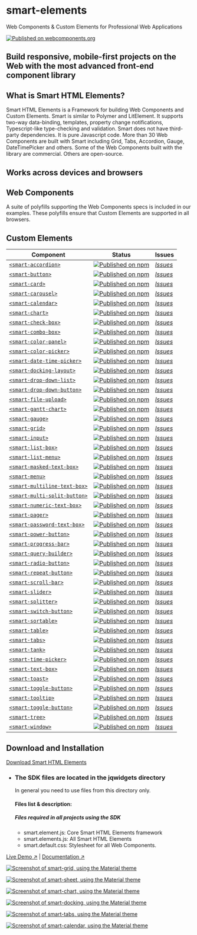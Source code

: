 # smart-elements
Web Components &amp; Custom Elements for Professional Web Applications

[![Published on webcomponents.org](https://img.shields.io/badge/webcomponents.org-published-blue.svg)](https://www.webcomponents.org/collection/HTMLElements/smarthtmlelements-core)


Build responsive, mobile-first projects on the Web with the most advanced front-end component library
-----------------------------------------------------------------------------------------------------

What is Smart HTML Elements?
----------------------------

Smart HTML Elements is a Framework for building  Web Components and Custom Elements. Smart is similar to Polymer and LitElement. It supports two-way data-binding, templates, property change notifications, Typescript-like type-checking and validation.
Smart does not have third-party dependencies. It is pure Javascript code. More than 30 Web Components are built with Smart including Grid, Tabs, Accordion, Gauge, DateTimePicker and others. Some of the Web Components built with the library are commercial. Others are open-source.

Works across devices and browsers
---------------------------------
  


Web Components
--------------

A suite of polyfills supporting the Web Components specs is included in our examples. These polyfills ensure that Custom Elements are supported in all browsers.  

Custom Elements
---

| Component | Status | Issues
| ----------| ------ | ------
| [`<smart-accordion>`](https://github.com/HTMLElements/smart-elements) | [![Published on npm](https://img.shields.io/npm/v/@smarthtmlelements/smart-elements.svg)](https://www.npmjs.com/package/@smarthtmlelements/smart-elements) | [*Issues*](https://github.com/HTMLElements/smart-elements/issues?utf8=%E2%9C%93&q=is%3Aissue+is%3Aopen+accordion)
| [`<smart-button>`](https://github.com/HTMLElements/smart-elements) | [![Published on npm](https://img.shields.io/npm/v/@smarthtmlelements/smart-elements.svg)](https://www.npmjs.com/package/@smarthtmlelements/smart-elements) | [*Issues*](https://github.com/HTMLElements/smart-elements/issues?utf8=%E2%9C%93&q=is%3Aissue+is%3Aopen+button)
| [`<smart-card>`](https://github.com/HTMLElements/smart-elements) | [![Published on npm](https://img.shields.io/npm/v/@smarthtmlelements/smart-elements.svg)](https://www.npmjs.com/package/@smarthtmlelements/smart-elements) | [*Issues*](https://github.com/HTMLElements/smart-elements/issues?utf8=%E2%9C%93&q=is%3Aissue+is%3Aopen+card)
| [`<smart-carousel>`](https://github.com/HTMLElements/smart-elements) | [![Published on npm](https://img.shields.io/npm/v/@smarthtmlelements/smart-elements.svg)](https://www.npmjs.com/package/@smarthtmlelements/smart-carousel) | [*Issues*](https://github.com/HTMLElements/smart-elements/issues?utf8=%E2%9C%93&q=is%3Aissue+is%3Aopen+toggle+button)
| [`<smart-calendar>`](https://github.com/HTMLElements/smart-elements) | [![Published on npm](https://img.shields.io/npm/v/@smarthtmlelements/smart-elements.svg)](https://www.npmjs.com/package/@smarthtmlelements/smart-elements) | [*Issues*](https://github.com/HTMLElements/smart-elements/issues?utf8=%E2%9C%93&q=is%3Aissue+is%3Aopen+calendar)
| [`<smart-chart>`](https://github.com/HTMLElements/smart-elements) | [![Published on npm](https://img.shields.io/npm/v/@smarthtmlelements/smart-elements.svg)](https://www.npmjs.com/package/@smarthtmlelements/smart-elements) | [*Issues*](https://github.com/HTMLElements/smart-elements/issues?utf8=%E2%9C%93&q=is%3Aissue+is%3Aopen+chart)
| [`<smart-check-box>`](https://github.com/HTMLElements/smart-elements) | [![Published on npm](https://img.shields.io/npm/v/@smarthtmlelements/smart-elements.svg)](https://www.npmjs.com/package/@smarthtmlelements/smart-elements) | [*Issues*](https://github.com/HTMLElements/smart-elements/issues?utf8=%E2%9C%93&q=is%3Aissue+is%3Aopen+check+box)
| [`<smart-combo-box>`](https://github.com/HTMLElements/smart-elements) | [![Published on npm](https://img.shields.io/npm/v/@smarthtmlelements/smart-elements.svg)](https://www.npmjs.com/package/@smarthtmlelements/smart-elements) | [*Issues*](https://github.com/HTMLElements/smart-elements/issues?utf8=%E2%9C%93&q=is%3Aissue+is%3Aopen+combo+box)
| [`<smart-color-panel>`](https://github.com/HTMLElements/smart-elements) | [![Published on npm](https://img.shields.io/npm/v/@smarthtmlelements/smart-elements.svg)](https://www.npmjs.com/package/@smarthtmlelements/smart-elements) | [*Issues*](https://github.com/HTMLElements/smart-elements/issues?utf8=%E2%9C%93&q=is%3Aissue+is%3Aopen+color+panel)
| [`<smart-color-picker>`](https://github.com/HTMLElements/smart-elements) | [![Published on npm](https://img.shields.io/npm/v/@smarthtmlelements/smart-elements.svg)](https://www.npmjs.com/package/@smarthtmlelements/smart-elements) | [*Issues*](https://github.com/HTMLElements/smart-elements/issues?utf8=%E2%9C%93&q=is%3Aissue+is%3Aopen+color+picker)
| [`<smart-date-time-picker>`](https://github.com/HTMLElements/smart-elements) | [![Published on npm](https://img.shields.io/npm/v/@smarthtmlelements/smart-elements.svg)](https://www.npmjs.com/package/@smarthtmlelements/smart-elements) | [*Issues*](https://github.com/HTMLElements/smart-elements/issues?utf8=%E2%9C%93&q=is%3Aissue+is%3Aopen+date+time+picker)
| [`<smart-docking-layout>`](https://github.com/HTMLElements/smart-elements) | [![Published on npm](https://img.shields.io/npm/v/@smarthtmlelements/smart-elements.svg)](https://www.npmjs.com/package/@smarthtmlelements/smart-elements) | [*Issues*](https://github.com/HTMLElements/smart-elements/issues?utf8=%E2%9C%93&q=is%3Aissue+is%3Aopen+docking+layout)
| [`<smart-drop-down-list>`](https://github.com/HTMLElements/smart-elements) | [![Published on npm](https://img.shields.io/npm/v/@smarthtmlelements/smart-elements.svg)](https://www.npmjs.com/package/@smarthtmlelements/smart-elements) | [*Issues*](https://github.com/HTMLElements/smart-elements/issues?utf8=%E2%9C%93&q=is%3Aissue+is%3Aopen+drop+down+list)
| [`<smart-drop-down-button>`](https://github.com/HTMLElements/smart-elements) | [![Published on npm](https://img.shields.io/npm/v/@smarthtmlelements/smart-elements.svg)](https://www.npmjs.com/package/@smarthtmlelements/smart-elements) | [*Issues*](https://github.com/HTMLElements/smart-elements/issues?utf8=%E2%9C%93&q=is%3Aissue+is%3Aopen+drop+down+button)
| [`<smart-file-upload>`](https://github.com/HTMLElements/smart-elements) | [![Published on npm](https://img.shields.io/npm/v/@smarthtmlelements/smart-elements.svg)](https://www.npmjs.com/package/@smarthtmlelements/smart-elements) | [*Issues*](https://github.com/HTMLElements/smart-elements/issues?utf8=%E2%9C%93&q=is%3Aissue+is%3Aopen+file+upload)
| [`<smart-gantt-chart>`](https://github.com/HTMLElements/smart-elements) | [![Published on npm](https://img.shields.io/npm/v/@smarthtmlelements/smart-elements.svg)](https://www.npmjs.com/package/@smarthtmlelements/smart-elements) | [*Issues*](https://github.com/HTMLElements/smart-elements/issues?utf8=%E2%9C%93&q=is%3Aissue+is%3Aopen+gantt+chart)
| [`<smart-gauge>`](https://github.com/HTMLElements/smart-elements) | [![Published on npm](https://img.shields.io/npm/v/@smarthtmlelements/smart-elements.svg)](https://www.npmjs.com/package/@smarthtmlelements/smart-elements) | [*Issues*](https://github.com/HTMLElements/smart-elements/issues?utf8=%E2%9C%93&q=is%3Aissue+is%3Aopen+gauge)
| [`<smart-grid>`](https://github.com/HTMLElements/smart-elements) | [![Published on npm](https://img.shields.io/npm/v/@smarthtmlelements/smart-elements.svg)](https://www.npmjs.com/package/@smarthtmlelements/smart-elements) | [*Issues*](https://github.com/HTMLElements/smart-elements/issues?utf8=%E2%9C%93&q=is%3Aissue+is%3Aopen+grid)
| [`<smart-input>`](https://github.com/HTMLElements/smart-elements) | [![Published on npm](https://img.shields.io/npm/v/@smarthtmlelements/smart-elements.svg)](https://www.npmjs.com/package/@smarthtmlelements/smart-elements) | [*Issues*](https://github.com/HTMLElements/smart-elements/issues?utf8=%E2%9C%93&q=is%3Aissue+is%3Aopen+input)
| [`<smart-list-box>`](https://github.com/HTMLElements/smart-elements) | [![Published on npm](https://img.shields.io/npm/v/@smarthtmlelements/smart-elements.svg)](https://www.npmjs.com/package/@smarthtmlelements/smart-elements) | [*Issues*](https://github.com/HTMLElements/smart-elements/issues?utf8=%E2%9C%93&q=is%3Aissue+is%3Aopen+list+box)
| [`<smart-list-menu>`](https://github.com/HTMLElements/smart-elements) | [![Published on npm](https://img.shields.io/npm/v/@smarthtmlelements/smart-elements.svg)](https://www.npmjs.com/package/@smarthtmlelements/smart-elements) | [*Issues*](https://github.com/HTMLElements/smart-elements/issues?utf8=%E2%9C%93&q=is%3Aissue+is%3Aopen+list+menu)
| [`<smart-masked-text-box>`](https://github.com/HTMLElements/smart-elements) | [![Published on npm](https://img.shields.io/npm/v/@smarthtmlelements/smart-elements.svg)](https://www.npmjs.com/package/@smarthtmlelements/smart-elements) | [*Issues*](https://github.com/HTMLElements/smart-elements/issues?utf8=%E2%9C%93&q=is%3Aissue+is%3Aopen+masked+text+box)
| [`<smart-menu>`](https://github.com/HTMLElements/smart-elements) | [![Published on npm](https://img.shields.io/npm/v/@smarthtmlelements/smart-elements.svg)](https://www.npmjs.com/package/@smarthtmlelements/smart-elements) | [*Issues*](https://github.com/HTMLElements/smart-elements/issues?utf8=%E2%9C%93&q=is%3Aissue+is%3Aopen+menu)
| [`<smart-multiline-text-box>`](https://github.com/HTMLElements/smart-elements) | [![Published on npm](https://img.shields.io/npm/v/@smarthtmlelements/smart-elements.svg)](https://www.npmjs.com/package/@smarthtmlelements/smart-elements) | [*Issues*](https://github.com/HTMLElements/smart-elements/issues?utf8=%E2%9C%93&q=is%3Aissue+is%3Aopen+multiline+text+box)
| [`<smart-multi-split-button>`](https://github.com/HTMLElements/smart-elements) | [![Published on npm](https://img.shields.io/npm/v/@smarthtmlelements/smart-elements.svg)](https://www.npmjs.com/package/@smarthtmlelements/smart-elements) | [*Issues*](https://github.com/HTMLElements/smart-elements/issues?utf8=%E2%9C%93&q=is%3Aissue+is%3Aopen+multi+split+button)
| [`<smart-numeric-text-box>`](https://github.com/HTMLElements/smart-elements) | [![Published on npm](https://img.shields.io/npm/v/@smarthtmlelements/smart-elements.svg)](https://www.npmjs.com/package/@smarthtmlelements/smart-elements) | [*Issues*](https://github.com/HTMLElements/smart-elements/issues?utf8=%E2%9C%93&q=is%3Aissue+is%3Aopen+numeric+text+box)
| [`<smart-pager>`](https://github.com/HTMLElements/smart-elements) | [![Published on npm](https://img.shields.io/npm/v/@smarthtmlelements/smart-elements.svg)](https://www.npmjs.com/package/@smarthtmlelements/smart-elements) | [*Issues*](https://github.com/HTMLElements/smart-elements/issues?utf8=%E2%9C%93&q=is%3Aissue+is%3Aopen+pager)
| [`<smart-password-text-box>`](https://github.com/HTMLElements/smart-elements) | [![Published on npm](https://img.shields.io/npm/v/@smarthtmlelements/smart-elements.svg)](https://www.npmjs.com/package/@smarthtmlelements/smart-elements) | [*Issues*](https://github.com/HTMLElements/smart-elements/issues?utf8=%E2%9C%93&q=is%3Aissue+is%3Aopen+password+text+box)
| [`<smart-power-button>`](https://github.com/HTMLElements/smart-elements) | [![Published on npm](https://img.shields.io/npm/v/@smarthtmlelements/smart-elements.svg)](https://www.npmjs.com/package/@smarthtmlelements/smart-elements) | [*Issues*](https://github.com/HTMLElements/smart-elements/issues?utf8=%E2%9C%93&q=is%3Aissue+is%3Aopen+power+button)
| [`<smart-progress-bar>`](https://github.com/HTMLElements/smart-elements) | [![Published on npm](https://img.shields.io/npm/v/@smarthtmlelements/smart-elements.svg)](https://www.npmjs.com/package/@smarthtmlelements/smart-elements) | [*Issues*](https://github.com/HTMLElements/smart-elements/issues?utf8=%E2%9C%93&q=is%3Aissue+is%3Aopen+progress+bar)
| [`<smart-query-builder>`](https://github.com/HTMLElements/smart-elements) | [![Published on npm](https://img.shields.io/npm/v/@smarthtmlelements/smart-elements.svg)](https://www.npmjs.com/package/@smarthtmlelements/smart-elements) | [*Issues*](https://github.com/HTMLElements/smart-elements/issues?utf8=%E2%9C%93&q=is%3Aissue+is%3Aopen+query+builder)
| [`<smart-radio-button>`](https://github.com/HTMLElements/smart-elements) | [![Published on npm](https://img.shields.io/npm/v/@smarthtmlelements/smart-elements.svg)](https://www.npmjs.com/package/@smarthtmlelements/smart-elements) | [*Issues*](https://github.com/HTMLElements/smart-elements/issues?utf8=%E2%9C%93&q=is%3Aissue+is%3Aopen+radio+button)
| [`<smart-repeat-button>`](https://github.com/HTMLElements/smart-elements) | [![Published on npm](https://img.shields.io/npm/v/@smarthtmlelements/smart-elements.svg)](https://www.npmjs.com/package/@smarthtmlelements/smart-elements) | [*Issues*](https://github.com/HTMLElements/smart-elements/issues?utf8=%E2%9C%93&q=is%3Aissue+is%3Aopen+repeat+button)
| [`<smart-scroll-bar>`](https://github.com/HTMLElements/smart-elements) | [![Published on npm](https://img.shields.io/npm/v/@smarthtmlelements/smart-elements.svg)](https://www.npmjs.com/package/@smarthtmlelements/smart-elements) | [*Issues*](https://github.com/HTMLElements/smart-elements/issues?utf8=%E2%9C%93&q=is%3Aissue+is%3Aopen+scroll+bar)
| [`<smart-slider>`](https://github.com/HTMLElements/smart-elements) | [![Published on npm](https://img.shields.io/npm/v/@smarthtmlelements/smart-elements.svg)](https://www.npmjs.com/package/@smarthtmlelements/smart-elements) | [*Issues*](https://github.com/HTMLElements/smart-elements/issues?utf8=%E2%9C%93&q=is%3Aissue+is%3Aopen+slider)
| [`<smart-splitter>`](https://github.com/HTMLElements/smart-elements) | [![Published on npm](https://img.shields.io/npm/v/@smarthtmlelements/smart-elements.svg)](https://www.npmjs.com/package/@smarthtmlelements/smart-elements) | [*Issues*](https://github.com/HTMLElements/smart-elements/issues?utf8=%E2%9C%93&q=is%3Aissue+is%3Aopen+splitter)
| [`<smart-switch-button>`](https://github.com/HTMLElements/smart-elements) | [![Published on npm](https://img.shields.io/npm/v/@smarthtmlelements/smart-elements.svg)](https://www.npmjs.com/package/@smarthtmlelements/smart-elements) | [*Issues*](https://github.com/HTMLElements/smart-elements/issues?utf8=%E2%9C%93&q=is%3Aissue+is%3Aopen+switch+button)
| [`<smart-sortable>`](https://github.com/HTMLElements/smart-elements) | [![Published on npm](https://img.shields.io/npm/v/@smarthtmlelements/smart-elements.svg)](https://www.npmjs.com/package/@smarthtmlelements/smart-elements) | [*Issues*](https://github.com/HTMLElements/smart-elements/issues?utf8=%E2%9C%93&q=is%3Aissue+is%3Aopen+sortable)
| [`<smart-table>`](https://github.com/HTMLElements/smart-elements) | [![Published on npm](https://img.shields.io/npm/v/@smarthtmlelements/smart-elements.svg)](https://www.npmjs.com/package/@smarthtmlelements/smart-elements) | [*Issues*](https://github.com/HTMLElements/smart-elements/issues?utf8=%E2%9C%93&q=is%3Aissue+is%3Aopen+table)
| [`<smart-tabs>`](https://github.com/HTMLElements/smart-elements) | [![Published on npm](https://img.shields.io/npm/v/@smarthtmlelements/smart-elements.svg)](https://www.npmjs.com/package/@smarthtmlelements/smart-elements) | [*Issues*](https://github.com/HTMLElements/smart-elements/issues?utf8=%E2%9C%93&q=is%3Aissue+is%3Aopen+tabs)
| [`<smart-tank>`](https://github.com/HTMLElements/smart-elements) | [![Published on npm](https://img.shields.io/npm/v/@smarthtmlelements/smart-elements.svg)](https://www.npmjs.com/package/@smarthtmlelements/smart-elements) | [*Issues*](https://github.com/HTMLElements/smart-elements/issues?utf8=%E2%9C%93&q=is%3Aissue+is%3Aopen+tank)
| [`<smart-time-picker>`](https://github.com/HTMLElements/smart-elements) | [![Published on npm](https://img.shields.io/npm/v/@smarthtmlelements/smart-elements.svg)](https://www.npmjs.com/package/@smarthtmlelements/smart-elements) | [*Issues*](https://github.com/HTMLElements/smart-elements/issues?utf8=%E2%9C%93&q=is%3Aissue+is%3Aopen+time+picker)
| [`<smart-text-box>`](https://github.com/HTMLElements/smart-elements) | [![Published on npm](https://img.shields.io/npm/v/@smarthtmlelements/smart-elements.svg)](https://www.npmjs.com/package/@smarthtmlelements/smart-elements) | [*Issues*](https://github.com/HTMLElements/smart-elements/issues?utf8=%E2%9C%93&q=is%3Aissue+is%3Aopen+text+box)
| [`<smart-toast>`](https://github.com/HTMLElements/smart-elements) | [![Published on npm](https://img.shields.io/npm/v/@smarthtmlelements/smart-elements.svg)](https://www.npmjs.com/package/@smarthtmlelements/smart-elements) | [*Issues*](https://github.com/HTMLElements/smart-elements/issues?utf8=%E2%9C%93&q=is%3Aissue+is%3Aopen+toast)
| [`<smart-toggle-button>`](https://github.com/HTMLElements/smart-elements) | [![Published on npm](https://img.shields.io/npm/v/@smarthtmlelements/smart-elements.svg)](https://www.npmjs.com/package/@smarthtmlelements/smart-elements) | [*Issues*](https://github.com/HTMLElements/smart-elements/issues?utf8=%E2%9C%93&q=is%3Aissue+is%3Aopen+toggle+button)
| [`<smart-tooltip>`](https://github.com/HTMLElements/smart-elements) | [![Published on npm](https://img.shields.io/npm/v/@smarthtmlelements/smart-elements.svg)](https://www.npmjs.com/package/@smarthtmlelements/smart-elements) | [*Issues*](https://github.com/HTMLElements/smart-elements/issues?utf8=%E2%9C%93&q=is%3Aissue+is%3Aopen+tooltip)
| [`<smart-toggle-button>`](https://github.com/HTMLElements/smart-elements) | [![Published on npm](https://img.shields.io/npm/v/@smarthtmlelements/smart-elements.svg)](https://www.npmjs.com/package/@smarthtmlelements/smart-elements) | [*Issues*](https://github.com/HTMLElements/smart-elements/issues?utf8=%E2%9C%93&q=is%3Aissue+is%3Aopen+toggle+button)
| [`<smart-tree>`](https://github.com/HTMLElements/smart-elements) | [![Published on npm](https://img.shields.io/npm/v/@smarthtmlelements/smart-elements.svg)](https://www.npmjs.com/package/@smarthtmlelements/smart-elements) | [*Issues*](https://github.com/HTMLElements/smart-elements/issues?utf8=%E2%9C%93&q=is%3Aissue+is%3Aopen+tree)
| [`<smart-window>`](https://github.com/HTMLElements/smart-elements) | [![Published on npm](https://img.shields.io/npm/v/@smarthtmlelements/smart-elements.svg)](https://www.npmjs.com/package/@smarthtmlelements/smart-elements) | [*Issues*](https://github.com/HTMLElements/smart-elements/issues?utf8=%E2%9C%93&q=is%3Aissue+is%3Aopen+window)

Download and Installation
-------------------------

[Download Smart HTML Elements](https://www.htmlelements.com/download/)

*   ### The SDK files are located in the jqwidgets directory
    
    In general you need to use files from this directory only.  
    
    #### Files list & description:
    
    ##### Files required in all projects using the SDK
    
    *   smart.element.js: Core Smart HTML Elements framework
    *   smart.elements.js: All Smart HTML Elements
    *   smart.default.css: Stylesheet for all Web Components.
    
    
[Live Demo ↗](https://htmlelements.com/demos//)
|
[Documentation ↗](https://www.htmlelements.com/docs/)
    
    

[<img src="https://raw.githubusercontent.com/htmlelements/smart-elements/master/grid.png" alt="Screenshot of smart-grid, using the Material theme">](https://htmlelements.com/demos/)


[<img src="https://raw.githubusercontent.com/htmlelements/smart-elements/master/grid-sheet.png" alt="Screenshot of smart-sheet, using the Material theme">](https://htmlelements.com/demos/)


[<img src="https://raw.githubusercontent.com/htmlelements/smart-elements/master/chart.png" alt="Screenshot of smart-chart, using the Material theme">](https://htmlelements.com/demos/)

[<img src="https://raw.githubusercontent.com/htmlelements/smart-elements/master/docking.png" alt="Screenshot of smart-docking, using the Material theme">](https://htmlelements.com/demos/)


[<img src="https://raw.githubusercontent.com/htmlelements/smart-elements/master/smart-tabs.png" alt="Screenshot of smart-tabs, using the Material theme">](https://htmlelements.com/demos/tabs/)

[<img src="https://raw.githubusercontent.com/htmlelements/smart-elements/master/smart-calendar.png" alt="Screenshot of smart-calendar, using the Material theme">](https://htmlelements.com/demos/calendar/)


   
